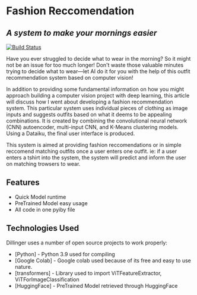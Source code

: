 # Fashion Reccomendation 
## _A system to make your mornings easier_


[![Build Status](https://travis-ci.org/joemccann/dillinger.svg?branch=master)](https://travis-ci.org/joemccann/dillinger)

Have you ever struggled to decide what to wear in the morning? So it might not be an issue for too much longer! Don't waste those valuable minutes trying to decide what to wear—let AI do it for you with the help of this outfit recommendation system based on computer vision!

In addition to providing some fundamental information on how you might approach building a computer vision project with deep learning, this article will discuss how I went about developing a fashion recommendation system. This particular system uses individual pieces of clothing as image inputs and suggests outfits based on what it deems to be appealing combinations. It is created by combining the convolutional neural network (CNN) autoencoder, multi-input CNN, and K-Means clustering models. Using a Dataiku, the final user interface is produced.

This system is aimed at providing fashion reccomendations or in simple reccomend matching outfits once a user enters one outfit. ie: if a user enters a tshirt into the system, the system will predict and inform the user on matching trowsers to wear.



## Features

- Quick Model runtime
- PreTrained Model easy usage
- All code in one pyiby file



## Technologies Used

Dillinger uses a number of open source projects to work properly:

- [Python] - Python 3.9 used for compiling
- [Google Colab] - Google colab used because of its free and easy to use nature.
- [transformers] - Library used to import ViTFeatureExtractor, ViTForImageClassification
- [HuggingFace] - PreTrained Model retrieved through HuggingFace
